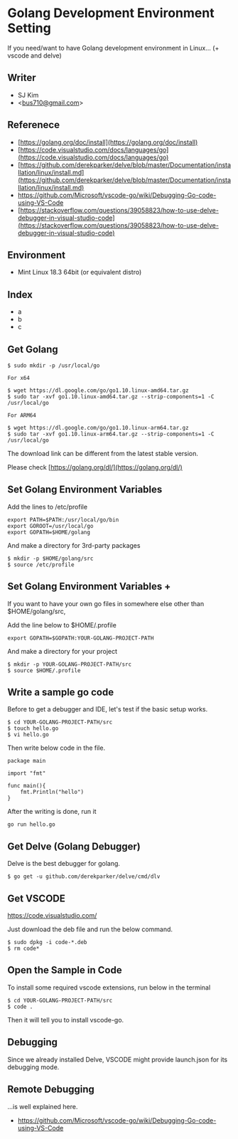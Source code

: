 # Golang Development Environment Setting

If you need/want to have Golang development environment in Linux... \(+ vscode and delve\)

## Writer

* SJ Kim
* &lt;bus710@gmail.com&gt;

## Referenece

* [https://golang.org/doc/install](https://golang.org/doc/install)
* [https://code.visualstudio.com/docs/languages/go](https://code.visualstudio.com/docs/languages/go)
* [https://github.com/derekparker/delve/blob/master/Documentation/installation/linux/install.md](https://github.com/derekparker/delve/blob/master/Documentation/installation/linux/install.md)
* https://github.com/Microsoft/vscode-go/wiki/Debugging-Go-code-using-VS-Code
* [https://stackoverflow.com/questions/39058823/how-to-use-delve-debugger-in-visual-studio-code](https://stackoverflow.com/questions/39058823/how-to-use-delve-debugger-in-visual-studio-code)

## Environment

* Mint Linux 18.3 64bit \(or equivalent distro\)

## Index

* a
* b
* c

## Get Golang

```
$ sudo mkdir -p /usr/local/go

For x64

$ wget https://dl.google.com/go/go1.10.linux-amd64.tar.gz
$ sudo tar -xvf go1.10.linux-amd64.tar.gz --strip-components=1 -C /usr/local/go

For ARM64

$ wget https://dl.google.com/go/go1.10.linux-arm64.tar.gz
$ sudo tar -xvf go1.10.linux-arm64.tar.gz --strip-components=1 -C /usr/local/go
```

The download link can be different from the latest stable version.

Please check [https://golang.org/dl/](https://golang.org/dl/)

## Set Golang Environment Variables

Add the lines to /etc/profile

```
export PATH=$PATH:/usr/local/go/bin
export GOROOT=/usr/local/go
export GOPATH=$HOME/golang
```

And make a directory for 3rd-party packages

```
$ mkdir -p $HOME/golang/src
$ source /etc/profile
```

## Set Golang Environment Variables +

If you want to have your own go files in somewhere else other than $HOME/golang/src,

Add the line below to $HOME/.profile

```
export GOPATH=$GOPATH:YOUR-GOLANG-PROJECT-PATH
```

And make a directory for your project

```
$ mkdir -p YOUR-GOLANG-PROJECT-PATH/src
$ source $HOME/.profile
```

## Write a sample go code

Before to get a debugger and IDE, let's test if the basic setup works.

```
$ cd YOUR-GOLANG-PROJECT-PATH/src
$ touch hello.go
$ vi hello.go
```

Then write below code in the file.

```
package main

import "fmt"

func main(){
    fmt.Println("hello")
}
```

After the writing is done, run it

```
go run hello.go
```

## Get Delve \(Golang Debugger\)

Delve is the best debugger for golang.

```
$ go get -u github.com/derekparker/delve/cmd/dlv
```

## Get VSCODE

https://code.visualstudio.com/

Just download the deb file and run the below command.

```
$ sudo dpkg -i code-*.deb 
$ rm code*
```

## Open the Sample in Code

To install some required vscode extensions, run below in the terminal

```
$ cd YOUR-GOLANG-PROJECT-PATH/src
$ code .
```

Then it will tell you to install vscode-go.

## Debugging

Since we already installed Delve, VSCODE might provide launch.json for its debugging mode.

## Remote Debugging

...is well explained here.

* https://github.com/Microsoft/vscode-go/wiki/Debugging-Go-code-using-VS-Code



